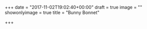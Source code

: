 +++
date = "2017-11-02T19:02:40+00:00"
draft = true
image = ""
showonlyimage = true
title = "Bunny Bonnet"

+++
